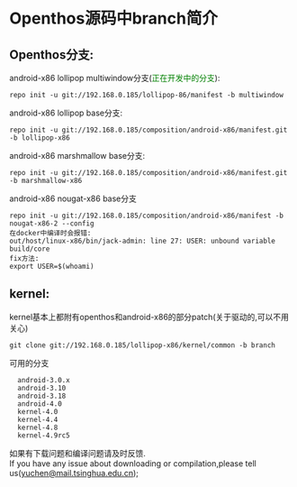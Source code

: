 # Openthos源码中branch简介
## Openthos分支:
android-x86 lollipop multiwindow分支(<font color=green>正在开发中的分支</font>):  
```
repo init -u git://192.168.0.185/lollipop-86/manifest -b multiwindow
```
android-x86 lollipop base分支:
```
repo init -u git://192.168.0.185/composition/android-x86/manifest.git -b lollipop-x86
```
android-x86 marshmallow base分支:
```
repo init -u git://192.168.0.185/composition/android-x86/manifest.git -b marshmallow-x86
```
android-x86 nougat-x86 base分支
```
repo init -u git://192.168.0.185/composition/android-x86/manifest -b nougat-x86-2 --config
在docker中编译时会报错:
out/host/linux-x86/bin/jack-admin: line 27: USER: unbound variable build/core
fix方法:
export USER=$(whoami)
```

## kernel:
kernel基本上都附有openthos和android-x86的部分patch(关于驱动的,可以不用关心)
```
git clone git://192.168.0.185/lollipop-x86/kernel/common -b branch
```
可用的分支
```
  android-3.0.x
  android-3.10
  android-3.18
  android-4.0
  kernel-4.0
  kernel-4.4
  kernel-4.8
  kernel-4.9rc5
```
如果有下载问题和编译问题请及时反馈.  
If you have any issue about downloading or compilation,please tell us(yuchen@mail.tsinghua.edu.cn);
